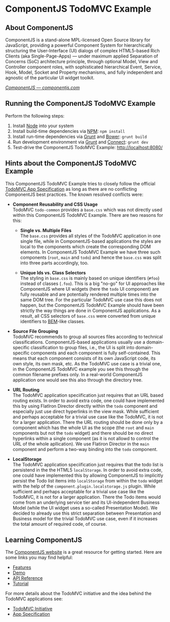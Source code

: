 
# ComponentJS TodoMVC Example

## About ComponentJS

ComponentJS is a stand-alone MPL-licensed Open Source library for
JavaScript, providing a powerful Component System for hierarchically
structuring the User-Interface (UI) dialogs of complex HTML5-based Rich
Clients (aka Single-Page-Apps) — under maximum applied Separation
of Concerns (SoC) architecture principle, through optional Model,
View and Controller component roles, with sophisticated hierarchical
Event, Service, Hook, Model, Socket and Property mechanisms, and fully
independent and agnostic of the particular UI widget toolkit.

_[ComponentJS &mdash; componentjs.com](http://componentjs.com)_

## Running the ComponentJS TodoMVC Example

Perform the following steps:

1. Install [Node](http://nodejs.org/) into your system
2. Install build-time dependencies via [NPM](http://npmjs.org/): `npm install`
3. Install run-time dependencies via [Grunt](http://gruntjs.com/) and [Bower](http://bower.io/): `grunt build`
3. Run development environment via [Grunt](http://gruntjs.com/) and [Connect](http://www.senchalabs.org/connect/): `grunt dev`
4. Test-drive the ComponentJS TodoMVC Example: [http://localhost:8080/](http://localhost:8080/)

## Hints about the ComponentJS TodoMVC Example

This ComponentJS TodoMVC Example tries to
closely follow the official [TodoMVC App Specification](https://github.com/tastejs/todomvc/blob/gh-pages/app-spec.md)
as long as there are no conflicting ComponentJS best practices.
The known resolved conflicts were:

- **Component Reusability and CSS Usage**<br/>
  TodoMVC `todo-common` provides a `base.css` which was not
  directly used within this ComponentJS TodoMVC Example. There
  are two reasons for this:

    - **Single vs. Multiple Files**<br/>
      The `base.css` provides all styles of the TodoMVC application
      in one single file, while in ComponentJS-based applications
      the styles are local to the components which create the
      corresponding DOM elements. In ComponentJS TodoMVC Example
      we have three such components (`root`, `main` and `todo`)
      and hence the `base.css` was split into three parts accordingly, too.

    - **Unique Ids vs. Class Selectors**<br/>
      The styling in `base.css` is mainly based on unique identifiers (`#foo`)
      instead of classes (`.foo`). This is a big "no-go" for UI
      approaches like ComponentJS where UI widgets (here the `todo`
      UI component) are fully reusable and are potentially rendered
      multiple times into the same DOM tree. For the particular
      TodoMVC use case this does not happen, but the ComponentJS
      TodoMVC Example should have been strictly the way things
      are done in ComponentJS applications. As a result, all CSS
      selectors of `base.css` were converted from unique identifiers to
      [BEM](http://bem.info/method/definitions/)-like classes.

- **Source File Grouping**<br/>
  TodoMVC recommends to group all sources files according to
  technical classifications. ComponentJS-based applications usually
  use a domain-specific classification to group files, i.e., the UI is
  split into domain-specific components and each component is fully
  self-contained. This means that each component consists of its own
  JavaScript code, its own style, its own mask, etc. As the TodoMVC use
  case is a trivial one, in the ComponentJS TodoMVC example you see this
  through the common filename prefixes only. In a real-world ComponentJS
  application one would see this also through the directory tree.

- **URL Routing**<br/>
  The TodoMVC application speciification just requires that an URL
  based routing exists. In order to avoid extra code, one could have
  implemented this by using FlatIron Director directly within the `todo`
  component and especially just use direct hyperlinks in the view mask.
  While sufficient and perhaps acceptable for a trivial use case like
  the TodoMVC, it is not for a larger application. There the URL routing
  should be done only by a component which has the whole UI as the scope
  (the `root` and `main` components but not the `todo` widget) and there
  should be no direct hyperlinks within a single component (as it is not
  allowd to control the URL of the whole apllication). We use Flatiron
  Director in the `main` component and perform a two-way binding into
  the `todo` component.

- **LocalStorage**<br/>
  The TodoMVC application speciification just requires that the
  todo list is persistend in the the HTML5 `localStorage`. In
  order to avoid extra code, one could have implemented this by
  allowing ComponentJS to implicitly persist the Todo list items into
  `localStorage` from within the `todo` widget with the help of the
  `component.plugin.localstorage.js` plugin. While sufficient and
  perhaps acceptable for a trivial use case like the TodoMVC, it is not
  for a larger application. There the Todo items would come from an
  underlying service tier and its UI-independent Business Model (while
  the UI widget uses a so-called Presentation Model). We decided to
  already use this strict separation between Presentation and Business
  model for the trivial TodoMVC use case, even if it increases the total
  amount of required code, of course.

## Learning ComponentJS

The [ComponentJS website](http://componentjs.com) is a great resource for getting started.
Here are some links you may find helpful:

* [Features](http://componentjs.com/features.html)
* [Demo](http://componentjs.com/demo.html)
* [API Reference](http://componentjs.com/api/api.screen.html)
* [Tutorial](http://componentjs.com/tutorial.html)

For more details about the TodoMVC initiative and the idea behind the TodoMVC applications see:

* [TodoMVC Initiative](https://todomvc.com/)
* [App Specification](https://github.com/tastejs/todomvc/blob/gh-pages/app-spec.md)

